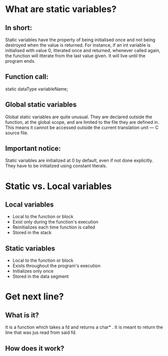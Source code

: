 # What are static variables?

## In short:
Static variables have the property of being initialised once and not being destroyed when the value is returned. For instance, if an int variable is initialised with value 0, itterated once and returned, whenever called again, the function will itterate from the last value given. It will live until the program ends.

## Function call:
static dataType	variableName;

## Global static variables
Global static variables are quite unusual. They are declared outside the function, at the global scope, and are limited to the file they are defined in. This means it cannot be accessed outside the current translation unit — C source file.

## Important notice:
Static variables are initialized at 0 by default, even if not done explicitly. They have to be initialized using constant literals.

# Static vs. Local variables

## Local variables
- Local to the function or block
- Exist only during the function's execution
- Reinitializes each time function is called
- Stored in the stack

## Static variables
- Local to the function or block
- Exists throughout the program's execution
- Initializes only once
- Stored in the data segment

# Get next line?

## What is it?
It is a function which takes a fd and returns a char* . It is meant to return the line that was jus read from said fd. 

## How does it work?
